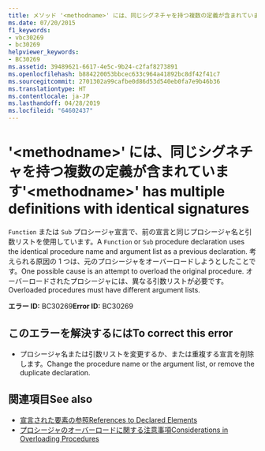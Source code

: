 ```yaml
---
title: メソッド '<methodname>' には、同じシグネチャを持つ複数の定義が含まれています。
ms.date: 07/20/2015
f1_keywords:
- vbc30269
- bc30269
helpviewer_keywords:
- BC30269
ms.assetid: 39489621-6617-4e5c-9b24-c2faf8273891
ms.openlocfilehash: b884220053bbcec633c964a41892bc8df42f41c7
ms.sourcegitcommit: 2701302a99cafbe0d86d53d540eb0fa7e9b46b36
ms.translationtype: HT
ms.contentlocale: ja-JP
ms.lasthandoff: 04/28/2019
ms.locfileid: "64602437"
---
```

# <a name="methodname-has-multiple-definitions-with-identical-signatures"></a><span data-ttu-id="881ac-102">'\<methodname>' には、同じシグネチャを持つ複数の定義が含まれています</span><span class="sxs-lookup"><span data-stu-id="881ac-102">'\<methodname>' has multiple definitions with identical signatures</span></span>
<span data-ttu-id="881ac-103">`Function` または `Sub` プロシージャ宣言で、前の宣言と同じプロシージャ名と引数リストを使用しています。</span><span class="sxs-lookup"><span data-stu-id="881ac-103">A `Function` or `Sub` procedure declaration uses the identical procedure name and argument list as a previous declaration.</span></span> <span data-ttu-id="881ac-104">考えられる原因の 1 つは、元のプロシージャをオーバーロードしようとしたことです。</span><span class="sxs-lookup"><span data-stu-id="881ac-104">One possible cause is an attempt to overload the original procedure.</span></span> <span data-ttu-id="881ac-105">オーバーロードされたプロシージャには、異なる引数リストが必要です。</span><span class="sxs-lookup"><span data-stu-id="881ac-105">Overloaded procedures must have different argument lists.</span></span>  
  
 <span data-ttu-id="881ac-106">**エラー ID:** BC30269</span><span class="sxs-lookup"><span data-stu-id="881ac-106">**Error ID:** BC30269</span></span>  
  
## <a name="to-correct-this-error"></a><span data-ttu-id="881ac-107">このエラーを解決するには</span><span class="sxs-lookup"><span data-stu-id="881ac-107">To correct this error</span></span>  
  
- <span data-ttu-id="881ac-108">プロシージャ名または引数リストを変更するか、または重複する宣言を削除します。</span><span class="sxs-lookup"><span data-stu-id="881ac-108">Change the procedure name or the argument list, or remove the duplicate declaration.</span></span>  
  
## <a name="see-also"></a><span data-ttu-id="881ac-109">関連項目</span><span class="sxs-lookup"><span data-stu-id="881ac-109">See also</span></span>

- [<span data-ttu-id="881ac-110">宣言された要素の参照</span><span class="sxs-lookup"><span data-stu-id="881ac-110">References to Declared Elements</span></span>](../../../visual-basic/programming-guide/language-features/declared-elements/references-to-declared-elements.md)
- [<span data-ttu-id="881ac-111">プロシージャのオーバーロードに関する注意事項</span><span class="sxs-lookup"><span data-stu-id="881ac-111">Considerations in Overloading Procedures</span></span>](../../../visual-basic/programming-guide/language-features/procedures/considerations-in-overloading-procedures.md)
